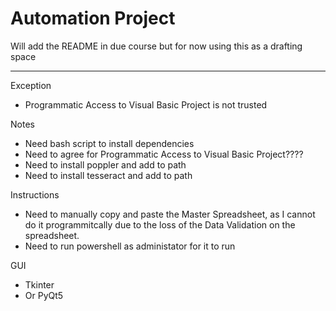 # Automation Project
Will add the README in due course but for now using this as a drafting space


***************************************************
Exception 
 - Programmatic Access to Visual Basic Project is not trusted

Notes
 - Need bash script to install dependencies
 - Need to agree for Programmatic Access to Visual Basic Project????
 - Need to install poppler and add to path
 - Need to install tesseract and add to path

Instructions
 - Need to manually copy and paste the Master Spreadsheet, as I cannot do it programmitcally due to the loss of the Data Validation on the spreadsheet.
 - Need to run powershell as administator for it to run

GUI
 - Tkinter
 - Or PyQt5
